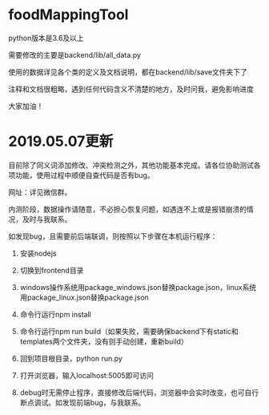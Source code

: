 # foodMappingTool

python版本是3.6及以上

需要修改的主要是backend/lib/all_data.py

使用的数据详见各个类的定义及文档说明，都在backend/lib/save文件夹下了

注释和文档很粗略，遇到任何代码含义不清楚的地方，及时问我，避免影响进度

大家加油！

# 2019.05.07更新

目前除了同义词添加修改、冲突检测之外，其他功能基本完成。请各位协助测试各项功能，使用过程中顺便自查代码是否有bug。

网址：详见微信群。

内测阶段，数据操作请随意，不必担心恢复问题，如遇连不上或是报错崩溃的情况，及时与我联系。

如发现bug，且需要前后端联调，则按照以下步骤在本机运行程序：

1. 安装nodejs

2. 切换到frontend目录

3. windows操作系统用package_windows.json替换package.json，linux系统用package_linux.json替换package.json

4. 命令行运行npm install

5. 命令行运行npm run build（如果失败，需要确保backend下有static和templates两个文件夹，没有则手动创建，重新build）

6. 回到项目根目录，python run.py

7. 打开浏览器，输入localhost:5005即可访问

8. debug时无需停止程序，直接修改后端代码，浏览器中会实时改变，也可自行断点调试。如发现前端bug，与我联系。
